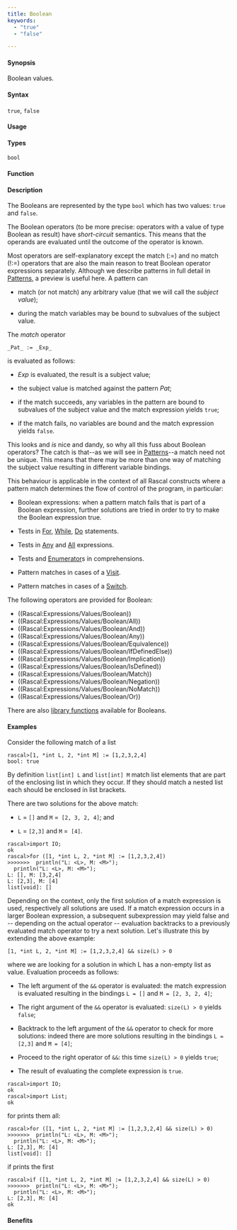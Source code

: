 ```yaml
---
title: Boolean
keywords:
  - "true"
  - "false"

---
```


#### Synopsis

Boolean values.

#### Syntax

`true`, `false`

#### Usage

#### Types

`bool`

#### Function

#### Description

The Booleans are represented by the type `bool` which has two values: `true` and `false`.

The Boolean operators (to be more precise: operators with a value of type Boolean as result) have _short-circuit_ semantics. 
This means that the operands are evaluated until the outcome of the operator is known.

Most operators are self-explanatory except the match (:=) and no match (!:=) operators that are also the main reason to treat Boolean operator expressions separately. Although we describe patterns in full detail in [Patterns](/docs//Rascal/Patterns), a preview is useful here. A pattern can

*  match (or not match) any arbitrary value (that we will call the _subject value_);

*  during the match variables may be bound to subvalues of the subject value.


The _match_ operator
```rascal
_Pat_ := _Exp_
```
is evaluated as follows:

*  _Exp_ is evaluated, the result is a subject value;

*  the subject value is matched against the pattern _Pat_;

*  if the match succeeds, any variables in the pattern are bound to subvalues of the subject value and the match expression yields `true`;

*  if the match fails, no variables are bound and the match expression yields `false`.


This looks and _is_ nice and dandy, so why all this fuss about Boolean operators?
The catch is that--as we will see in [Patterns](/docs//Rascal/Patterns)--a match need not be unique. This means that there may be more than one way of matching the subject value resulting in different variable bindings. 

This behaviour is applicable in the context of all Rascal constructs where a pattern match determines the flow of control of the program, in particular:

*  Boolean expressions: when a pattern match fails that is part of a Boolean expression, further solutions are tried in order to try to make the Boolean expression true.

*  Tests in [For](/docs//Rascal/Statements/For), [While](/docs//Rascal/Statements/While), [Do](/docs//Rascal/Statements/Do) statements.

*  Tests in [Any](/docs//Rascal/Expressions/Values/Boolean/Any) and [All](/docs//Rascal/Expressions/Values/Boolean/All) expressions.

*  Tests and [Enumerator](/docs//Rascal/Expressions/Comprehensions/Enumerator)s in comprehensions.

*  Pattern matches in cases of a [Visit](/docs//Rascal/Expressions/Visit).

*  Pattern matches in cases of a [Switch](/docs//Rascal/Statements/Switch).


The following operators are provided for Boolean:
* ((Rascal:Expressions/Values/Boolean))
* ((Rascal:Expressions/Values/Boolean/All))
* ((Rascal:Expressions/Values/Boolean/And))
* ((Rascal:Expressions/Values/Boolean/Any))
* ((Rascal:Expressions/Values/Boolean/Equivalence))
* ((Rascal:Expressions/Values/Boolean/IfDefinedElse))
* ((Rascal:Expressions/Values/Boolean/Implication))
* ((Rascal:Expressions/Values/Boolean/IsDefined))
* ((Rascal:Expressions/Values/Boolean/Match))
* ((Rascal:Expressions/Values/Boolean/Negation))
* ((Rascal:Expressions/Values/Boolean/NoMatch))
* ((Rascal:Expressions/Values/Boolean/Or))

There are also [library functions](/docs//Library/Boolean) available for Booleans.

#### Examples

Consider the following match of a list

```rascal-shell
rascal>[1, *int L, 2, *int M] := [1,2,3,2,4]
bool: true
```
By definition `list[int] L` and `list[int] M` match list elements that are part of the enclosing list in which they occur. If they should match a nested list each should be enclosed in list brackets.

There are two solutions for the above match:

*  `L` = `[]` and `M` =` [2, 3, 2, 4]`; and

*  `L` = `[2,3]` and `M` =` [4]`.


```rascal-shell
rascal>import IO;
ok
rascal>for ([1, *int L, 2, *int M] := [1,2,3,2,4])
>>>>>>>  println("L: <L>, M: <M>");
  println("L: <L>, M: <M>");
L: [], M: [3,2,4]
L: [2,3], M: [4]
list[void]: []
```

Depending on the context, only the first solution of a match expression is used, respectively all solutions are used.
If a match expression occurs in a larger Boolean expression, a subsequent subexpression may yield false and -- depending on the actual operator -- evaluation backtracks to a previously evaluated match operator to try a next solution. Let's illustrate this by extending the above example:

```rascal
[1, *int L, 2, *int M] := [1,2,3,2,4] && size(L) > 0
```
where we are looking for a solution in which L has a non-empty list as value. Evaluation proceeds as follows:

*  The left argument of the `&&` operator is evaluated: the match expression is evaluated resulting in the bindings `L = []` and `M = [2, 3, 2, 4]`;

*  The right argument of the `&&` operator is evaluated: `size(L) > 0` yields `false`;

*  Backtrack to the left argument of the `&&` operator to check for more solutions: indeed there are more solutions resulting in the bindings `L = [2,3]` and `M = [4]`;

*  Proceed to the right operator of `&&`: this time `size(L) > 0` yields `true`;

*  The result of evaluating the complete expression is `true`.


```rascal-shell
rascal>import IO;
ok
rascal>import List;
ok
```
for prints them all:

```rascal-shell
rascal>for ([1, *int L, 2, *int M] := [1,2,3,2,4] && size(L) > 0)
>>>>>>>  println("L: <L>, M: <M>");
  println("L: <L>, M: <M>");
L: [2,3], M: [4]
list[void]: []
```
if prints the first

```rascal-shell
rascal>if ([1, *int L, 2, *int M] := [1,2,3,2,4] && size(L) > 0)
>>>>>>>  println("L: <L>, M: <M>");
  println("L: <L>, M: <M>");
L: [2,3], M: [4]
ok
```

#### Benefits


